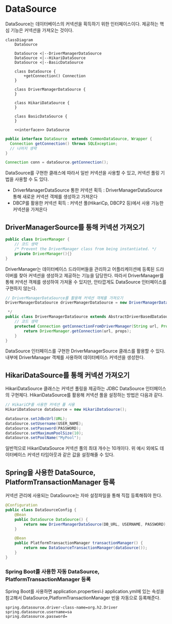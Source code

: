 # DataSource
DataSource는 데이터베이스의 커넥션을 획득하기 위한 인터페이스이다. 제공하는 핵심 기능은 커넥션을 가져오는 것이다. 

```mermaid
classDiagram
    DataSource

    DataSource <|--DriverManagerDataSource
    DataSource <|--HikariDataSource
    DataSource <|--BasicDataSource

    class DataSource {
        +getConnection() Connection
    }

    class DriverManagerDataSource {
    }

    class HikariDataSource {
    }

    class BasicDataSource {
    }

    <<interface>> DataSource

```

```java
public interface DataSource  extends CommonDataSource, Wrapper {
  Connection getConnection() throws SQLException;
  // 나머지 생략
}
```

```java
Connection conn = dataSource.getConnection();
```

DataSource를 구현한 클래스에 따라서 일반 커넥션을 사용할 수 있고, 커넥션 풀링 기법을 사용할 수 도 있다.
- DriverManagerDataSource 통한 커넥션 획득 : DriverManagerDataSource 통해 새로운 커넥션 객체를 생성하고 가져온다
- DBCP를 활용한 커넥션 획득 : 커넥션 풀(HikariCp, DBCP2 등)에서 사용 가능한 커넥션을 가져온다


## DriverManagerSource를 통해 커넥션 가져오기
```java
public class DriverManager {
    // 코드 생략
    /* Prevent the DriverManager class from being instantiated. */
    private DriverManager(){}
}
```
DriverManager는 데이터베이스 드라이버들을 관리하고 어플리케이션에 등록된 드라이버를 찾아 커넥션을 생성하고 제공하는 기능을 담당한다. 
따라서 DriverManager를 통해 커넥션 객체를 생성하여 가져올 수 있지만, 안타깝게도 DataSource 인터페이스를 구현하지 않는다. 

```java
// DriverManagerDataSource를 활용해 커넥션 객체를 가져오기
DriverManagerDataSource driverManagerDataSource = new DriverManagerDataSource(URL, USER_NAME, PASSWORD);
```

```java
 */
public class DriverManagerDataSource extends AbstractDriverBasedDataSource {
    // 코드 생략 
    protected Connection getConnectionFromDriverManager(String url, Properties props) throws SQLException {
        return DriverManager.getConnection(url, props);
    }
}
```

DataSource 인터페이스를 구현한 DriverManagerSource 클래스를 활용할 수 있다. 내부에 DriverManager 객체를 사용하여 데이터베이스 커넥션을 생성한다.

## HikariDataSource를 통해 커넥션 가져오기
HikariDataSource 클래스는 커넥션 풀링을 제공하는 JDBC DataSource 인터페이스의 구현체다. HikariDataSource를 활용해 커넥션 풀을 설정하는 방법은 다음과 같다.

```java
// HikariCP를 사용한 커넥션 풀 사용
HikariDataSource dataSource = new HikariDataSource();

dataSource.setJdbcUrl(URL);
dataSource.setUsername(USER_NAME);
dataSource.setPassword(PASSWORD);
dataSource.setMaximumPoolSize(10);
dataSource.setPoolName("MyPool");
```

일반적으로 HikariDataSource 커넥션 풀의 최대 개수는 10개이다. 위 예시 외에도 데이터베이스 커넥션 타임아웃과 같은 값을 설정해줄 수 있다.

## Spring을 사용한 DataSource, PlatformTransactionManager 등록
커넥션 관리에 사용되는 DataSource는 자바 설정파일을 통해 직접 등록해줘야 한다.
```java
@Configuration
public class DataSourceConfig {
    @Bean
    public DataSource DataSource() {
        return new DriverManagerDataSource(DB_URL, USERNAME, PASSWORD);
    }

    @Bean
    public PlatformTransactionManager transactionManager() {
        return new DataSourceTransactionManager(dataSource());
    }
}
```

### Spring Boot를 사용한 자동 DataSource, PlatformTransactionManager 등록
Spring Boot를 사용하면 application.properties나 application.yml에 있는 속성을 참고해서 DataSource,PlatformTransactionManager  빈을 자동으로 등록해준다.

```
spring.datasource.driver-class-name=org.h2.Driver
spring.datasource.username=sa
spring.datasource.password=
```
